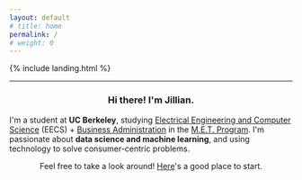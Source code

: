 ```yaml
---
layout: default
# title: home
permalink: /
# weight: 0
---
```


{% include landing.html %}

---------------

<h3 align=center> Hi there! I'm <b>Jillian</b>. </h3>

<!-- Hey there! :wave: I'm **Jillian** -->
I'm a student at **UC Berkeley**, studying [Electrical Engineering and Computer Science](https://eecs.berkeley.edu/) (EECS) + [Business Administration](https://haas.berkeley.edu/) in the [M.E.T. Program](https://met.berkeley.edu/). I'm passionate about **data science and machine learning**, and using technology to solve consumer-centric problems.

<!-- After completing my double degree in EECS + Business, I aim to use what I learn as a valuable foundation for my lifelong commitment to propel:

👩🏻‍💻women in STEM and youth empowerment \\
📈the power of consumer-centric data \\
♻️social transformation and environmental progress -->

<!-- Feel free to take a look around! -->

<p align=center> 
Feel free to take a look around! <a href="/about">Here</a>'s a good place to start.
</p>

<!-- <div class="row">
<img src="../images/headshot.png" alt="Screen Shot 2021-09-24 at 11.12.02 PM" style="zoom:25%; padding:30px" />
<img src="../images/headshot.png" alt="Screen Shot 2021-09-24 at 11.12.02 PM" style="zoom:25%; padding:30px" />
<img src="../images/headshot.png" alt="Screen Shot 2021-09-24 at 11.12.02 PM" style="zoom:25%; padding:30px" />
</div> -->